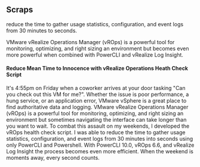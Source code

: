 ## Scraps
 reduce the time to gather usage statistics, configuration, and event logs from 30 minutes to seconds.

VMware vRealize Operations Manager (vROps) is a powerful tool for monitoring, optimizing, and right sizing an environment but becomes even more powerful when combined with PowerCLI and vRealize Log Insight.


#### Reduce Mean Time to Innocence with vRealize Operations Heath Check Script

It's 4:55pm on Friday when a coworker arrives at your door tasking "Can you check out this VM for me?". Whether the issue is poor performance, a hung service, or an application error, VMware vSphere is a great place to find authoritative data and logging. VMware vRealize Operations Manager (vROps) is a powerful tool for monitoring, optimizing, and right sizing an environment but sometimes navigating the interface can take longer than you want to wait. To combat this assault on my weekends, I developed the vROps health check script. I was able to reduce the time to gather usage statistics, configuration, and event logs from 30 minutes into seconds using only PowerCLI and Powershell. With PowerCLI 10.0, vROps 6.6, and vRealize Log Insight the process becomes even more efficient. When the weekend is moments away, every second counts.
